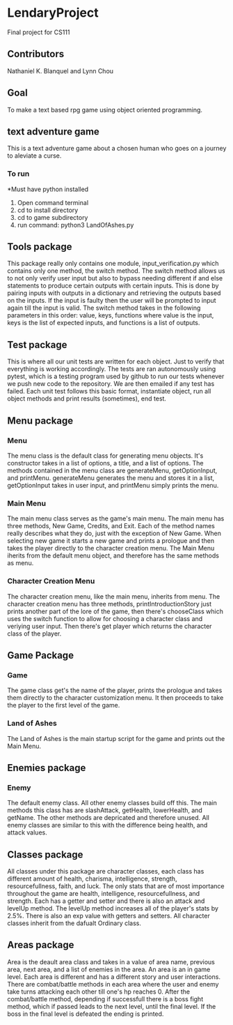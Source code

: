 # LendaryProject
Final project for CS111

## Contributors
Nathaniel K. Blanquel and Lynn Chou

## Goal
To make a text based rpg game using object oriented programming.

## text adventure game

This is a text adventure game about a chosen human who goes on a journey to aleviate a curse. 
### To run
*Must have python installed
1. Open command terminal
2. cd to install directory
3. cd to game subdirectory
4. run command: python3 LandOfAshes.py
## Tools package

This package really only contains one module, input_verification.py which contains only one method, the switch method.
The switch method allows us to not only verify user input but also to bypass needing different if and else statements
to produce certain outputs with certain inputs. This is done by pairing inputs with outputs in a dictionary and retrieving the outputs based on the inputs. If the input is faulty then the user will be prompted to input again till the input is valid. The switch method takes in the following parameters in this order: value, keys, functions where value is the input, keys is the list of expected inputs, and functions is a list of outputs. 

## Test package

This is where all our unit tests are written for each object. Just to verify that everything is working accordingly. The tests are ran autonomously using pytest, which is a testing program used by github to run our tests whenever we push new code to the repository. We are then emailed if any test has failed. Each unit test follows this basic format, instantiate object, run all object methods and print results (sometimes), end test.

## Menu package
### Menu
The menu class is the default class for generating menu objects. It's constructor takes in a list of options, a title, and a list of options. The methods contained in the menu class are generateMenu, getOptionInput, and printMenu. generateMenu generates the menu and stores it in a list, getOptionInput takes in user input, and printMenu simply prints the menu.

### Main Menu
The main menu class serves as the game's main menu. The main menu has three methods, New Game, Credits, and Exit. Each of the method names really describes what they do, just with the exception of New Game. When selecting new game it starts a new game and prints a prologue and then takes the player directly to the character creation menu. The Main Menu iherits from the default menu object, and therefore has the same methods as menu.

### Character Creation Menu
The character creation menu, like the main menu, inherits from menu. The character creation menu has three methods, printIntroductionStory just prints another part of the lore of the game, then there's chooseClass which uses the switch function to allow for choosing a character class and veriying user input. Then there's get player which returns the character class of the player.

## Game Package
### Game
The game class get's the name of the player, prints the prologue and takes them directly to the character customization menu.
It then proceeds to take the player to the first level of the game.

### Land of Ashes
The Land of Ashes is the main startup script for the game and prints out the Main Menu.

## Enemies package
### Enemy
The default enemy class. All other enemy classes build off this. The main methods this class has are slashAttack, getHealth, lowerHealth, and getName. The other methods are depricated and therefore unused. All enemy classes are similar to this with the difference being health, and attack values.

## Classes package
All classes under this package are character classes, each class has different amount of health, charisma, intelligence, strength, resourcefullness, faith, and luck. The only stats that are of most importance throughout the game are health, intelligence, resourcefullness, and strength. Each has a getter and setter and there is also an attack and levelUp method. The levelUp method increases all of the player's stats by 2.5%. There is also an exp value with getters and setters. All character classes inherit from the dafualt Ordinary class.

## Areas package
Area is the deault area class and takes in a value of area name, previous area, next area, and a list of enemies in the area. An area is an in game level. Each area is different and has a different story and user interactions. There are combat/battle methods in each area where the user and enemy take turns attacking each other till one's hp reaches 0. After the combat/battle method, depending if successfull there is a boss fight method, which if passed leads to the next level, until the final level. If the boss in the final level is defeated the ending is printed.
